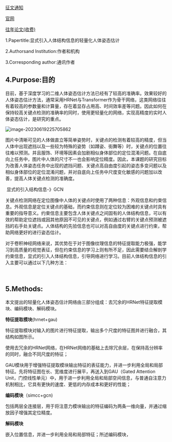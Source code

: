 [征文通知](https://mp.weixin.qq.com/s/-C52s3hYsb-7r-Z8v0GHXg)

[官网](http://www.mippr.cn/cn/)

[往年论文(收费)](https://spie.org/Publications/Proceedings/Volume/11430?SSO=1)



1.Papertitle:显式引入人体结构信息的轻量化人体姿态估计

2.Authorsand Institution:作者和机构 

3.Corresponding author:通讯作者

## 4.Purpose:目的

​	目前，基于深度学习的二维人体姿态估计方法已经有了较高的准确率。效果较好的人体姿态估计方法，通常采用HRNet与Transformer作为骨干网络，这类网络往往有着较高的参数量和计算量，存在着显存占用高、时间效率差等问题。因此如何在保持较高关键点检测的准确率的同时，使用更轻量化的网络，实现高精度的实时人体姿态估计，是研究的重点。

![image-20230619225705862](E:\MarkDown\picture\image-20230619225705862.png)



​	图片中清晰可见的人体做直立等简单姿势时，关键点的检测有着较高的精度，但当人体中出现遮挡以及一些较为特殊的姿势（如蹲姿、街舞等）时，关键点的位置往往难以预测。并且服饰、环境等因素会加剧相似身体部位的定位混淆问题。在自底向上任务中，图片中人体的尺寸不一也会影响定位精度。因此，本课题的研究目标为改善人体姿态任务中出现的遮挡问题、关键点高自由度引起的姿态多变问题以及相似身体部位的定位混淆问题，并对自底向上任务中尺度变化敏感的问题加以改善，提高人体关键点检测的准确度。

​	显式的引入结构信息-》GCN

关键点检测网络在定位图像中人体的关键点时使用了两种信息：外观信息和约束信息。外观信息是定位关键点的基础，而约束信息则在定位较为困难的关键点时具有重要的指导意义。约束信息主要包含人体关键点之间固有的人体结构信息，可以有效的帮助定位遮挡或因其他原因不可见的关键点，例如通过右臂的关键点预测被遮挡的右手处关键点。人体结构的先验信息也可以对高自由度的关键点进行约束，帮助网络更好的进行姿态估计。

对于卷积神经网络来说，其优势在于对于图像纹理信息的特征提取能力极强，能学习到高质量的视觉表征，但在约束信息的学习上则有所不足，因此需要结合解剖学约束信息，显式的引入人体结构信息，引导网络进行学习。目前人体结构信息的引入主要可以通过以下几种方法：

​	

## 5.Methods:

​	本文提出的轻量化人体姿态估计网络由三部分组成：去冗余的HRNet特征提取模块、编码模块、解码模块。

**特征提取模块**(hrnet+gau)

​	特征提取模块对输入的图片进行特征提取，输出多个尺度的特征图并进行融合，其结构如图所示。

​	使用去冗余的HRNet网络，在HRNet网络的基础上去除冗余层，在保持高分辨率的同时，融合不同尺度的特征；

​	GAU模块用于增强特征提取模块输出特征的表征能力，并进一步利用全局和局部特征。先将特征图在长、宽维度进行展平，再送入到GAU（Gated Attention Unit，门控线性单元）中，用于进一步利用全局和局部空间信息，与普通自注意力机制相比，它具有更快的速度、更低的内存成本和更好的性能；

**编码模块**（simcc+gcn)

​	包括两层全连接层，用于将注意力模块输出的特征编码为两条一维向量，并通过缩放因子增强其定位精度。

**解码模块**

嵌入位置信息，并进一步利用全局和局部特征；所述编码模块，

